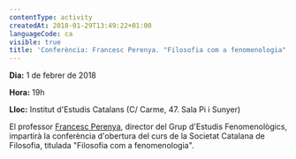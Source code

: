 ```yaml
---
contentType: activity
createdAt: 2018-01-29T13:49:22+01:00
languageCode: ca
visible: true
title: 'Conferència: Francesc Perenya. "Filosofia com a fenomenologia"'
---
```


**Dia:** 1 de febrer de 2018

**Hora:** 19h

**Lloc:** Institut d'Estudis Catalans (C/ Carme, 47. Sala Pi i Sunyer)

El professor [Francesc Perenya](https://www.grupdestudisfenomenologics.org/ca/node/69), director del Grup d'Estudis Fenomenològics, impartirà la conferència d'obertura del curs de la Societat Catalana de Filosofia, titulada "Filosofia com a fenomenologia".